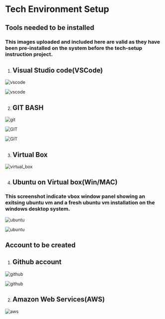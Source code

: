 # Tech Environment Setup

## Tools needed to be installed
### This images uploaded and included here are valid as they have been pre-installed on the system before the tech-setup instruction project. 
1. ## Visual Studio code(VSCode)

![vscode](img/visual_studio_welcomev1.jpg)

![vscode](img/vscode.jpg)

2. ## GIT BASH

![git](img/GITBASHV1.JPG)

![GIT](img/GIT.jpg)

![GIT](img/gitv1v2.jpg)

3. ## Virtual Box

![virtual_box](img/OracleVBox.jpg)

4. ## Ubuntu on Virtual box(Win/MAC)

### This screenshot indicate vbox window panel showing an exitsing ubuntu vm and a fresh ubuntu vm installation on the windows desktop system.

![ubuntu](img/ubuntu_installv1.jpg)

![ubuntu](img/ubuntu.jpg)

## Account to be created

1. ## Github account

![github](img/githubv1.jpg)

![github](img/GITHUB.jpg)

2. ## Amazon Web Services(AWS)
![aws](img/)